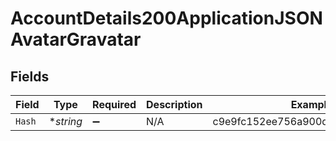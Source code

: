 # AccountDetails200ApplicationJSONAvatarGravatar


## Fields

| Field                            | Type                             | Required                         | Description                      | Example                          |
| -------------------------------- | -------------------------------- | -------------------------------- | -------------------------------- | -------------------------------- |
| `Hash`                           | **string*                        | :heavy_minus_sign:               | N/A                              | c9e9fc152ee756a900db85757c29815d |